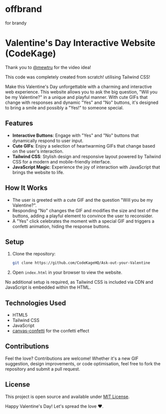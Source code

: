 # offbrand
for brandy
# Valentine's Day Interactive Website (CodeKage)

Thank you to [@mewtru](https://instagram.com/mewtru) for the video idea!

This code was completely created from scratch! utilising Tailwind CSS!

Make this Valentine's Day unforgettable with a charming and interactive web experience. This website allows you to ask the big question, "Will you be my Valentine?" in a unique and playful manner. With cute GIFs that change with responses and dynamic "Yes" and "No" buttons, it's designed to bring a smile and possibly a "Yes!" to someone special.

## Features

- **Interactive Buttons**: Engage with "Yes" and "No" buttons that dynamically respond to user input.
- **Cute GIFs**: Enjoy a selection of heartwarming GIFs that change based on the user's interaction.
- **Tailwind CSS**: Stylish design and responsive layout powered by Tailwind CSS for a modern and mobile-friendly interface.
- **JavaScript Magic**: Experience the joy of interaction with JavaScript that brings the website to life.

## How It Works

- The user is greeted with a cute GIF and the question "Will you be my Valentine?".
- Responding "No" changes the GIF and modifies the size and text of the buttons, adding a playful element to convince the user to reconsider.
- A "Yes" click celebrates the moment with a special GIF and triggers a confetti animation, hiding the response buttons.

## Setup

1. Clone the repository:
   ```bash
   git clone https://github.com/CodeKageHQ/Ask-out-your-Valentine
   ```
3. Open ```index.html``` in your browser to view the website.

No additional setup is required, as Tailwind CSS is included via CDN and JavaScript is embedded within the HTML.

## Technologies Used

- HTML5
- Tailwind CSS
- JavaScript
- [canvas-confetti](https://www.npmjs.com/package/canvas-confetti) for the confetti effect

## Contributions

Feel the love? Contributions are welcome! Whether it's a new GIF suggestion, design improvements, or code optimisation, feel free to fork the repository and submit a pull request.

## License

This project is open source and available under [MIT License](LICENSE).

Happy Valentine's Day! Let's spread the love ❤️.
